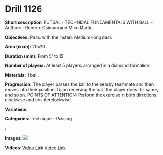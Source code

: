 # Drill 1126

**Short description:**
FUTSAL - TECHNICAL FUNDAMENTALS WITH BALL - Authors - Roberto Osimani and Mico Martic

**Objectives:**
Pass: with the instep. Medium-long pass

**Area (mxm):**
20x20

**Duration (min):**
From 5' to 15'

**Number of players:**
At least 5 players: arranged in a diamond formation.

**Materials:**
1 ball.

**Progression:**
The player passes the ball to the nearby teammate and then moves into their position. Upon receiving the ball, the player does the same, and so on. POINTS OF ATTENTION: Perform the exercise in both directions: clockwise and counterclockwise.

**Variations:**


**Categories:**
Technique - Passing

**:**


**Images:**
![](https://www.coachingfutsal.com/\images\6ecfe2c8e36273a2601b30ca7d4f72716d8f6596e3881d1702fc73439a057e2fd48df4269345d507948670497371ceee6b9221e7565dd0cb00d40b2c049e285a52c1e9af1f712.jpg)

**Videos:**
[Video Link](https://www.youtube.com/embed/MIsgSmsYwsQ)
[Video Link](https://www.youtube.com/embed/zoRXMP26cS8)

